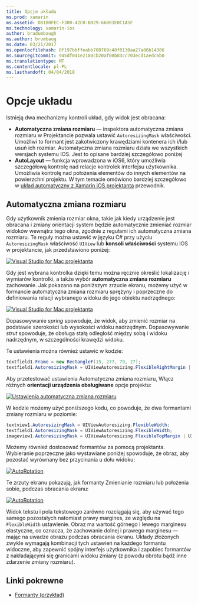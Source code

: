 ```yaml
---
title: Opcje układu
ms.prod: xamarin
ms.assetid: D8180FEC-F300-42C0-B029-66803E0C1A5F
ms.technology: xamarin-ios
author: bradumbaugh
ms.author: brumbaug
ms.date: 03/21/2017
ms.openlocfilehash: 8f197bbffeabb708769c48f0130aa27a86b14386
ms.sourcegitcommit: 945df041e2180cb20af08b83cc703ecd1aedc6b0
ms.translationtype: MT
ms.contentlocale: pl-PL
ms.lasthandoff: 04/04/2018
---
```

# <a name="layout-options"></a>Opcje układu

Istnieją dwa mechanizmy kontroli układ, gdy widok jest obracana:

-  **Automatyczna zmiana rozmiaru** — inspektora automatyczna zmiana rozmiaru w Projektancie pozwala ustawić `AutoresizingMask` właściwości. Umożliwi to formant jest zakotwiczony krawędziami kontenera ich i/lub usuń ich rozmiar. Automatyczna zmiana rozmiaru działa we wszystkich wersjach systemu IOS. Jest to opisane bardziej szczegółowo poniżej
-  **AutoLayout** — funkcja wprowadzona w iOS6, który umożliwia szczegółową kontrolę nad relacje kontrolek interfejsu użytkownika. Umożliwia kontrolę nad położenia elementów do innych elementów na powierzchni projektu. W tym temacie omówiono bardziej szczegółowo w [układ automatyczny z Xamarin iOS projektanta](~/ios/user-interface/designer/designer-auto-layout.md) przewodnik.


## <a name="autosizing"></a>Automatyczna zmiana rozmiaru

Gdy użytkownik zmienia rozmiar okna, takie jak kiedy urządzenie jest obracana i zmiany orientacji system będzie automatycznie zmieniać rozmiar widoków wewnątrz tego okna, zgodnie z regułami ich automatyczna zmiana rozmiaru. Te reguły można ustawić w języku C# przy użyciu `AutoresizingMask` właściwość `UIView` lub **konsoli właściwości** systemu IOS w projektancie, jak przedstawiono poniżej:

 [![](layout-options-images/image41.png "Visual Studio for Mac projektanta")](layout-options-images/image41.png#lightbox)

Gdy jest wybrana kontrolka dzięki temu można ręcznie określić lokalizację i wymiarów kontrolki, a także wybór **automatyczna zmiana rozmiaru** zachowanie. Jak pokazano na poniższym zrzucie ekranu, możemy użyć w formancie automatyczna zmiana rozmiaru sprężyny i poprzeczne do definiowania relacji wybranego widoku do jego obiektu nadrzędnego:

 [![](layout-options-images/image42.png "Visual Studio for Mac projektanta")](layout-options-images/image42.png#lightbox)

Dopasowywanie *spring* spowoduje, że widok, aby zmienić rozmiar na podstawie szerokości lub wysokości widoku nadrzędnym. Dopasowywanie *strut* spowoduje, że obsługa stałą odległość między sobą i widoku nadrzędnym, w szczególności krawędzi widoku.

Te ustawienia można również ustawić w kodzie:

```csharp
textfield1.Frame = new RectangleF(15, 277, 79, 27);
textfield1.AutoresizingMask = UIViewAutoresizing.FlexibleRightMargin | UIViewAutoresizing.FlexibleBottomMargin;
```


Aby przetestować ustawienia Automatyczna zmiana rozmiaru, Włącz różnych **orientacji urządzenia obsługiwane** opcje projektu:

 [![](layout-options-images/image43a.png "Ustawienia automatyczna zmiana rozmiaru")](layout-options-images/image43a.png#lightbox)

W kodzie możemy użyć poniższego kodu, co powoduje, że dwa formantami zmiany rozmiaru w poziomie:

```csharp
textview1.AutoresizingMask = UIViewAutoresizing.FlexibleWidth;
textfield1.AutoresizingMask = UIViewAutoresizing.FlexibleWidth;
imageview1.AutoresizingMask = UIViewAutoresizing.FlexibleTopMargin | UIViewAutoresizing.FlexibleLeftMargin;
```


Możemy również dostosować formantów za pomocą projektanta. Wybieranie poprzeczne jako wystawiane poniżej spowoduje, że obraz, aby pozostać wyrównany bez przycinania u dołu widoku:

 [![](layout-options-images/autoresize.png "AutoRotation")](layout-options-images/autoresize.png#lightbox)

Te zrzuty ekranu pokazują, jak formanty Zmienianie rozmiaru lub położenia sobie, podczas obracania ekranu:

 [![](layout-options-images/image44a.png "AutoRotation")](layout-options-images/image44a.png#lightbox)

Widok tekstu i pola tekstowego zarówno rozciągają się, aby używać tego samego pozostałych natomiast prawy margines, ze względu na `FlexibleWidth` ustawienie. Obraz ma wartość górnego i lewego marginesu elastyczne, co oznacza, że zachowanie dolnej i prawego marginesu — mając na uwadze obrazu podczas obracania ekranu. Układy złożonych zwykle wymagają kombinacji tych ustawień na każdego formantu widoczne, aby zapewnić spójny interfejs użytkownika i zapobiec formantów z nakładającymi się granicami widoku zmiany (z powodu obrotu bądź inne zdarzenie zmiany rozmiaru).





## <a name="related-links"></a>Linki pokrewne

- [Formanty (przykład)](https://developer.xamarin.com/samples/Controls/)
